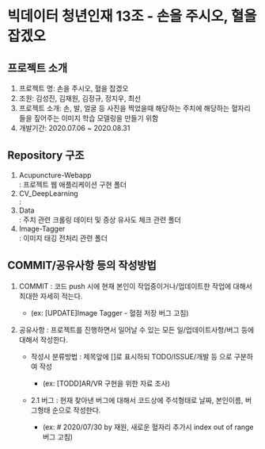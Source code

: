 # 빅데이터 청년인재 13조 - 손을 주시오, 혈을 잡겠오

## 프로젝트 소개
  1. 프로젝트 명: 손을 주시오, 혈을 잡겠오
  2. 조원: 김성진, 김재원, 김정규, 정지우, 최선
  3. 프로젝트 소개: 손, 발, 얼굴 등 사진을 찍었을때 해당하는 주치에 해당하는 혈자리들을 짚어주는 이미지 학습 모델링을 만들기 위함
  4. 개발기간: 2020.07.06 ~ 2020.08.31
  
## Repository 구조
  1. Acupuncture-Webapp \
      : 프로젝트 웹 애플리케이션 구현 폴더
  2. CV_DeepLearning \
      :
  3. Data \
      : 주치 관련 크롤링 데이터 및 증상 유사도 체크 관련 폴더
  4. Image-Tagger \
      : 이미지 태깅 전처리 관련 폴더
  
## COMMIT/공유사항 등의 작성방법
1. COMMIT : 코드 push 시에 현재 본인이 작업중이거나/업데이트한 작업에 대해서 최대한 자세히 적는다.
    - (ex: [UPDATE]Image Tagger - 혈점 저장 버그 고침)

2. 공유사항 : 프로젝트를 진행하면서 일어날 수 있는 모든 일/업데이트사항/버그 등에 대해서 작성한다.
    - 작성시 분류방법 : 제목앞에 []로 표시하되 TODO/ISSUE/개발 등 으로 구분하여 작성
      - (ex: [TODD]AR/VR 구현을 위한 자료 조사)
  
    - 2.1 버그 : 현재 찾아낸 버그에 대해서 코드상에 주석형태로 날짜, 본인이름, 버그형태 순으로 작성한다.
      - (ex: # 2020/07/30 by 재원, 새로운 혈자리 추가시 index out of range 버그 고침)
